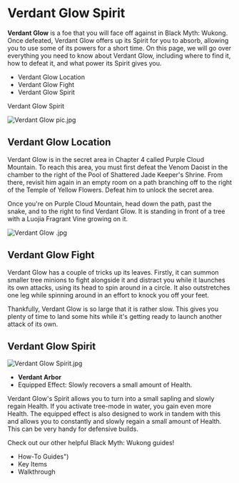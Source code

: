 # Verdant Glow Spirit

**Verdant Glow** is a foe that you will face off against in Black Myth: Wukong. Once defeated, Verdant Glow offers up its Spirit for you to absorb, allowing you to use some of its powers for a short time. On this page, we will go over everything you need to know about Verdant Glow, including where to find it, how to defeat it, and what power its Spirit gives you. 

  * Verdant Glow Location
  * Verdant Glow Fight
  * Verdant Glow Spirit

Verdant Glow Spirit

![Verdant Glow pic.jpg](https://oyster.ignimgs.com/mediawiki/apis.ign.com/black-myth-wukong/0/06/Verdant_Glow_pic.jpg)

## Verdant Glow Location

Verdant Glow is in the secret area in Chapter 4 called Purple Cloud Mountain. To reach this area, you must first defeat the Venom Daoist in the chamber to the right of the Pool of Shattered Jade Keeper's Shrine. From there, revisit him again in an empty room on a path branching off to the right of the Temple of Yellow Flowers. Defeat him to unlock the secret area. 

Once you're on Purple Cloud Mountain, head down the path, past the snake, and to the right to find Verdant Glow. It is standing in front of a tree with a Luojia Fragrant Vine growing on it. 

![Verdant Glow .jpg](https://oyster.ignimgs.com/mediawiki/apis.ign.com/black-myth-wukong/4/43/Verdant_Glow_.jpg)

## Verdant Glow Fight

Verdant Glow has a couple of tricks up its leaves. Firstly, it can summon smaller tree minions to fight alongside it and distract you while it launches its own attacks, using its head to spin around in a circle. It also outstretches one leg while spinning around in an effort to knock you off your feet. 

Thankfully, Verdant Glow is so large that it is rather slow. This gives you plenty of time to land some hits while it's getting ready to launch another attack of its own. 

## Verdant Glow Spirit

![Verdant Glow Spirit.jpg](https://oyster.ignimgs.com/mediawiki/apis.ign.com/black-myth-wukong/c/c6/Verdant_Glow_Spirit.jpg)

  * **Verdant Arbor**
  * Equipped Effect: Slowly recovers a small amount of Health. 

Verdant Glow's Spirit allows you to turn into a small sapling and slowly regain Health. If you activate tree-mode in water, you gain even more Health. The equipped effect is also designed to work in tandem with this and allows you to constantly and slowly regain a small amount of Health. This can be very handy for defensive builds. 

Check out our other helpful Black Myth: Wukong guides! 

  * How-To Guides")
  * Key Items
  * Walkthrough